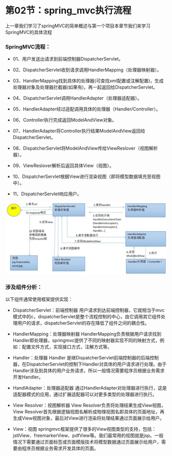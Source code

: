 # 第02节：spring_mvc执行流程
上一章我们学习了springMVC的简单概述与第一个项目本章节我们来学习SpringMVC的具体流程

### SpringMVC流程：

* 01、用户发送出请求到前端控制器DispatcherServlet。

* 02、DispatcherServlet收到请求调用HandlerMapping（处理器映射器）。

* 03、HandlerMapping找到具体的处理器(可查找xml配置或注解配置)，生成处理器对象及处理器拦截器(如果有)，再一起返回给DispatcherServlet。

* 04、DispatcherServlet调用HandlerAdapter（处理器适配器）。

* 05、HandlerAdapter经过适配调用具体的处理器（Handler/Controller）。

* 06、Controller执行完成返回ModelAndView对象。

* 07、HandlerAdapter将Controller执行结果ModelAndView返回给DispatcherServlet。

* 08、DispatcherServlet将ModelAndView传给ViewReslover（视图解析器）。

* 09、ViewReslover解析后返回具体View（视图）。

* 10、DispatcherServlet根据View进行渲染视图（即将模型数据填充至视图中）。

* 11、DispatcherServlet响应用户。

![images](../images/1402_img.png)

### 涉及组件分析：
以下组件通常使用框架提供实现：

* DispatcherServlet：前端控制器
用户请求到达前端控制器，它就相当于mvc模式中的c，dispatcherServlet是整个流程控制的中心，由它调用其它组件处理用户的请求，dispatcherServlet的存在降低了组件之间的耦合性。

* HandlerMapping：处理器映射器
HandlerMapping负责根据用户请求找到Handler即处理器，springmvc提供了不同的映射器实现不同的映射方式，例如：配置文件方式，实现接口方式，注解方式等。

* Handler：处理器
Handler 是继DispatcherServlet前端控制器的后端控制器，在DispatcherServlet的控制下Handler对具体的用户请求进行处理。由于Handler涉及到具体的用户业务请求，所以一般情况需要程序员根据业务需求开发Handler。

* HandlAdapter：处理器适配器
通过HandlerAdapter对处理器进行执行，这是适配器模式的应用，通过扩展适配器可以对更多类型的处理器进行执行。

* View Resolver：视图解析器
View Resolver负责将处理结果生成View视图，View Resolver首先根据逻辑视图名解析成物理视图名即具体的页面地址，再生成View视图对象，最后对View进行渲染将处理结果通过页面展示给用户。

* View：视图
springmvc框架提供了很多的View视图类型的支持，包括：jstlView、freemarkerView、pdfView等。我们最常用的视图就是jsp。一般情况下需要通过页面标签或页面模版技术将模型数据通过页面展示给用户，需要由程序员根据业务需求开发具体的页面。
